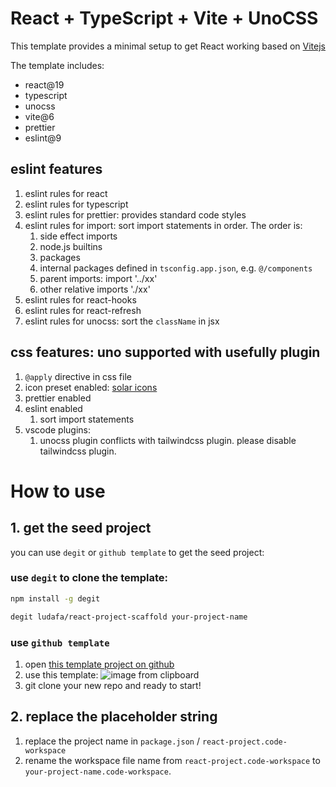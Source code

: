# React + TypeScript + Vite + UnoCSS

This template provides a minimal setup to get React working based on [Vitejs](https://vitejs.dev/)

The template includes:

- react@19
- typescript
- unocss
- vite@6
- prettier
- eslint@9

## eslint features

1. eslint rules for react
2. eslint rules for typescript
3. eslint rules for prettier: provides standard code styles
4. eslint rules for import: sort import statements in order. The order is:
   1. side effect imports
   2. node.js builtins
   3. packages
   4. internal packages defined in `tsconfig.app.json`, e.g. `@/components`
   5. parent imports: import '../xx'
   6. other relative imports './xx'
5. eslint rules for react-hooks
6. eslint rules for react-refresh
7. eslint rules for unocss: sort the `className` in jsx

## css features: uno supported with usefully plugin

1. `@apply` directive in css file
2. icon preset enabled: [solar icons](https://icones.js.org/collection/solar)
3. prettier enabled
4. eslint enabled
   1. sort import statements
5. vscode plugins:
   1. unocss plugin conflicts with tailwindcss plugin. please disable tailwindcss plugin.

# How to use

## 1. get the seed project

you can use `degit` or `github template` to get the seed project:

### use `degit` to clone the template:

```bash
npm install -g degit

degit ludafa/react-project-scaffold your-project-name
```

### use `github template`

1. open [this template project on github](https://github.com/ludafa/react-project-scaffold)
2. use this template:
   ![image from clipboard](https://ik.imagekit.io/6mysxbs8t/xoMTnW942Eqp2ZpuValhM5EcF1CKQNl_AxWSMISkhZw.png)
3. git clone your new repo and ready to start!

## 2. replace the placeholder string

1. replace the project name in `package.json` / `react-project.code-workspace`
2. rename the workspace file name from `react-project.code-workspace` to `your-project-name.code-workspace`.
